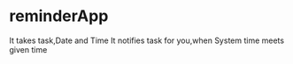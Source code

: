 # reminderApp
It takes task,Date and Time 
It notifies task for you,when System time meets given time 
